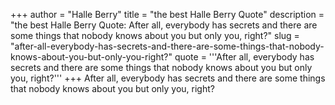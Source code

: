 +++
author = "Halle Berry"
title = "the best Halle Berry Quote"
description = "the best Halle Berry Quote: After all, everybody has secrets and there are some things that nobody knows about you but only you, right?"
slug = "after-all-everybody-has-secrets-and-there-are-some-things-that-nobody-knows-about-you-but-only-you-right?"
quote = '''After all, everybody has secrets and there are some things that nobody knows about you but only you, right?'''
+++
After all, everybody has secrets and there are some things that nobody knows about you but only you, right?
